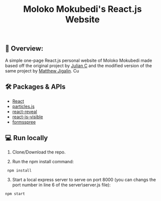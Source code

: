 <div align="center">
  <h1><br>Moloko Mokubedi's React.js Website</h1>
  <!-- <h3><a href="https://matthewjigalin-react-portfolio.netlify.app/" target="_blank">Live Preview</a></h3> -->
</div>
<br>

## 💬 Overview:

A simple one-page React.js personal website of Moloko Mokubedi made based off the original project by [Julian C](https://github.com/juliancesaro) and the modified version of the same project by [Matthew Jigalin](https://github.com/jigalin/portfolio-landing-page?ref=reactjsexample.com). Cu

## 🛠️ Packages & APIs

- [React](https://reactjs.org/)
- [particles.js](https://github.com/VincentGarreau/particles.js/)
- [react-reveal](https://github.com/rnosov/react-reveal)
- [react-is-visible](https://github.com/lessp/react-is-visible)
- [formsspree](https://formspree.io/)

##  💻 Run locally

1. Clone/Download the repo.

2. Run the npm install command:
  ```
   npm install
  ```
3. Start a local express server to serve on port 8000 (you can changs the port number in line 6 of the server\server.js file):
  ```
  npm start
  ```
